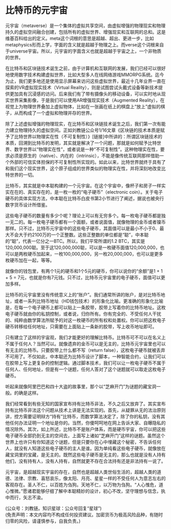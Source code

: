 # 比特币的元宇宙

元宇宙（metaverse）是一个集体的虚拟共享空间，由虚拟增强的物理现实和物理持久的虚拟空间融合创建，包括所有的虚拟世界、增强现实和互联网的总和。这是维基百科给出的定义。meta这个词根的意思是超越、超出、更进一步，比如metaphysics形而上学，字面的含义就是超越于物理之上。而verse这个词根来自于universe宇宙。所以，元宇宙的字面含义也就是超越于宇宙之上，一个非物质的世界。

在比特币和区块链技术诞生之前，由于计算机和互联网的发展，我们已经可以很好地使用数字技术构建虚拟世界，比如大型多人在线网络游戏MMORPG系统。迄今为止，我们更多地还是使用显示屏幕来访问这些虚拟世界，最近十几年业界一直在探索的VR虚拟现实技术（Virtual Reality），则是试图尝试头戴式设备等新技术提供更加具有沉浸感的访问。后来我们有了带有摄像头的移动设备，可以实时地从现实世界采集影像，于是我们可以使用AR增强现实技术（Augmented Reality），在视觉上为物理世界叠加上虚拟物体，比如在一张画在纸上的棋盘上“放上”虚拟的棋子，从而构成了一个虚拟和物理并存的世界。

除了上述虚拟增强的物理现实，在比特币和区块链技术诞生之后，我们第一次有能力建立物理持久的虚拟空间。正如刘教链公众号1/16文章《区块链的技术本质是赋予了比特世界以物理实在性（不可复制性）》[链接]中所讲的：所谓区块链技术的本质，回溯到比特币的发明，其实就是解决了一个问题，那就是如何赋予比特世界、数字世界以“物理实在性”，或者说是一种“不可复制性”。这种物理实在性，要求必须是原生的（native）、内在的（intrinsic），不能是像传统互联网那样借助一个外部的可信实体担保的不可复制性所实现的。如此以来，比特世界就终于具有了和我们这个现实世界，这个原子组成的世界类似的物理实在性，并将深刻地改变比特世界的一切。

比特币，其实就是中本聪构建的一个元宇宙。在这个宇宙中，像杯子和房子一样实实在在的、真实存在的，是一枚一枚的“电子硬币”（electronic coin）。关于电子硬币的具体实现方法，中本聪在比特币白皮书第2小节进行了阐述，据说也被央行数字货币设计所借鉴。

这些电子硬币的数量有多少个呢？理论上可以有无穷多个。每一枚电子硬币都是独一无二的。每一枚电子硬币都有一个面额，或者说面值，就像物理的金币或者镍币那样。只不过，比特币元宇宙中的这些电子硬币，其面值可以是最小不小于0、最大不会大于约2100万的一个正整数。这些正整数的单位都是“聪”，中本聪的“聪”，代表一亿分之一BTC。所以，我们平常所谓的1.2 BTC，其实是120,000,000聪。至于这120,000,000聪，可以是一枚硬币面值120,000,000，也可以是两枚硬币加起来，一枚100,000,000，另一枚20,000,000，也可以是更多枚硬币加在一起，等等。

就像你的钱包里，有两个1元的硬币和1个5元的硬币，你可以说你的“余额”是1 + 1 + 5 = 7元，也就是你有7元钱。只不过，比特币元宇宙里的电子硬币，面值可以更加多样。

比特币的元宇宙里没有传统意义上的“账户”。我们通常所讲的账户，是对比特币地址，或者一系列比特币地址（HD钱包技术）的形象化比喻。更准确的形象化比喻是，在每一个电子硬币上都可以贴上一条胶带，胶带上写着你的比特币地址。这枚电子硬币就由你的私钥控制，或者说，归你所有。你有完全的、不受任何人干扰的、纯粹由数学算法所赋予的对这一枚硬币的所有权和处置权。你可以把这枚电子硬币转移给任何地址，只需要在上面贴上一条新的胶带，写上收币地址即可。

只有建立了这样的宇宙观，我们才能更好的理解比特币。比特币可不可以在名义上不属于任何人？当然可以。就像遗弃的金币可以是无主的，比特币元宇宙里也可以有无主的比特币。只要胶带上什么都不写（return false），这枚电子硬币就被丢弃不可用了。不仅如此，中本聪还为比特币设计了脚本，一种智能合约，让我们可以在胶带上写上更复杂的控制逻辑。通过脚本技术，我们可以让一枚电子硬币不属于任何人、任何地址，但是有一个谜题，任何人答对了这个谜题就可以取走这枚电子硬币。

听起来就像阿里巴巴和四十大盗的故事里，那个以“芝麻开门”为谜题的藏宝洞一般。的确是这样。

我们经常看到有些无知的国家宣布持有比特币非法，不久之后又放弃了。其实宣布持有比特币非法这个问题从技术上讲是无法实现的。首先，从疑罪从无的法治原则讲，控方需要证明辩方“持有”比特币，而数学算法决定了，除了你的私钥，没有其他任何办法证明一个地址是你的。当然，你傻呵呵地在网上告诉大家、自曝隐私的情况除外。其次，如上所述，比特币不是账户体系，而是硬币宇宙，你可以把这些电子硬币全部扔到无主的空间去，上面写上诸如“芝麻开门”这样的谜题。虽然这个世界上也许只有你知道这个谜题，但是只要你在心中埋藏这个秘密，不告诉任何人，就没有人知道这些电子硬币的主人是谁。因为单纯看这些电子硬币，就像放在藏宝洞里的宝藏，是无主的。既然这些电子硬币是无主的，那么也就是没有人持有他们，没有持有人，没有人持有，自然就更不存在合法持有还是非法持有一说了。

元宇宙，是超越现实宇宙的存在，自然也是超越人类世俗生活的，超越人类的道德、法律、宗教、喜怒哀乐，像太阳、月亮、星星一样的不受任何人为意志左右的客观存在。圣人不仁，以百姓为刍狗。天地不仁，以万物为刍狗。“人心惟危，道心惟微。”愿诸君能够仔细了解中本聪精妙的设计，初心不改，坚守理想与信念，执中而行，矢志不渝。

(公众号：刘教链。知识星球：公众号回复“星球”) \
(免责声明：本文内容均不构成任何投资建议。加密货币为极高风险品种，有随时归零的风险，请谨慎参与，自我负责。)
